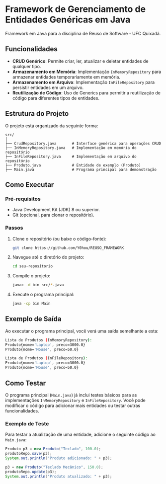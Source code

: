 # Framework de Gerenciamento de Entidades Genéricas em Java

Framework em Java para a disciplina de Reuso de Software - UFC Quixadá.

## Funcionalidades
- **CRUD Genérico**: Permite criar, ler, atualizar e deletar entidades de qualquer tipo.
- **Armazenamento em Memória**: Implementação `InMemoryRepository` para armazenar entidades temporariamente em memória.
- **Armazenamento em Arquivo**: Implementação `InFileRepository` para persistir entidades em um arquivo.
- **Reutilização de Código**: Uso de Generics para permitir a reutilização de código para diferentes tipos de entidades.

## Estrutura do Projeto
O projeto está organizado da seguinte forma:

```
src/
│
├── CrudRepository.java       # Interface genérica para operações CRUD
├── InMemoryRepository.java   # Implementação em memória do repositório
├── InFileRepository.java     # Implementação em arquivo do repositório
├── Produto.java              # Entidade de exemplo (Produto)
├── Main.java                 # Programa principal para demonstração
```

## Como Executar
### Pré-requisitos
- Java Development Kit (JDK) 8 ou superior.
- Git (opcional, para clonar o repositório).

### Passos
1. Clone o repositório (ou baixe o código-fonte):
   ```bash
   git clone https://github.com/Y0hou/REUSO_FRAMEWORK
   ```

2. Navegue até o diretório do projeto:
   ```bash
   cd seu-repositorio
   ```

3. Compile o projeto:
   ```bash
   javac -d bin src/*.java
   ```

4. Execute o programa principal:
   ```bash
   java -cp bin Main
   ```

## Exemplo de Saída
Ao executar o programa principal, você verá uma saída semelhante a esta:

```bash
Lista de Produtos (InMemoryRepository):
Produto{nome='Laptop', preco=3000.0}
Produto{nome='Mouse', preco=50.0}

Lista de Produtos (InFileRepository):
Produto{nome='Laptop', preco=3000.0}
Produto{nome='Mouse', preco=50.0}
```

## Como Testar
O programa principal (`Main.java`) já inclui testes básicos para as implementações `InMemoryRepository` e `InFileRepository`. Você pode modificar o código para adicionar mais entidades ou testar outras funcionalidades.

### Exemplo de Teste
Para testar a atualização de uma entidade, adicione o seguinte código ao `Main.java`:

```java
Produto p3 = new Produto("Teclado", 100.0);
produtoRepo.save(p3);
System.out.println("Produto adicionado: " + p3);

p3 = new Produto("Teclado Mecânico", 150.0);
produtoRepo.update(p3);
System.out.println("Produto atualizado: " + p3);
```
